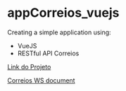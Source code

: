 # appCorreios_vuejs

Creating a simple application using:
* VueJS
* RESTful API Correios

[Link do Projeto](https://correiosvue.firebaseapp.com/)  

[Correios WS document](https://www.correios.com.br/a-a-z/pdf/calculador-remoto-de-precos-e-prazos/manual-de-implementacao-do-calculo-remoto-de-precos-e-prazos) 
